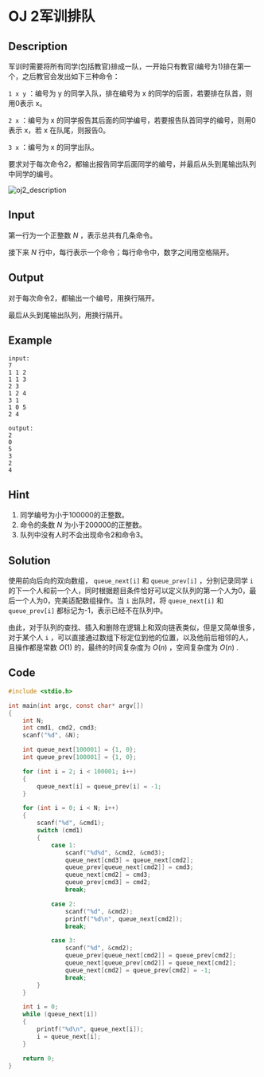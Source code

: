 # OJ 2军训排队

## Description

军训时需要将所有同学(包括教官)排成一队，一开始只有教官(编号为1)排在第一个，之后教官会发出如下三种命令：

`1 x y` ：编号为 y 的同学入队，排在编号为 x 的同学的后面，若要排在队首，则用0表示 x。

`2 x` ：编号为 x 的同学报告其后面的同学编号，若要报告队首同学的编号，则用0表示 x，若 x 在队尾，则报告0。

`3 x` ：编号为 x 的同学出队。

要求对于每次命令2，都输出报告同学后面同学的编号，并最后从头到尾输出队列中同学的编号。

![oj2_description](https://cdn.jsdelivr.net/gh/DerrickMarcus/picgo_image/images/oj2_description.png)

## Input

第一行为一个正整数 $N$ ，表示总共有几条命令。

接下来 $N$ 行中，每行表示一个命令；每行命令中，数字之间用空格隔开。

## Output

对于每次命令2，都输出一个编号，用换行隔开。

最后从头到尾输出队列，用换行隔开。

## Example

```text
input:
7
1 1 2
1 1 3
2 3
1 2 4
3 1
1 0 5
2 4

output:
2
0
5
3
2
4
```

## Hint

1. 同学编号为小于100000的正整数。
2. 命令的条数 $N$ 为小于200000的正整数。
3. 队列中没有人时不会出现命令2和命令3。

## Solution

使用前向后向的双向数组， `queue_next[i]` 和 `queue_prev[i]` ，分别记录同学 `i` 的下一个人和前一个人，同时根据题目条件恰好可以定义队列的第一个人为0，最后一个人为0，完美适配数组操作。当 `i` 出队时，将 `queue_next[i]` 和 `queue_prev[i]` 都标记为-1，表示已经不在队列中。

由此，对于队列的查找、插入和删除在逻辑上和双向链表类似，但是又简单很多，对于某个人 `i` ，可以直接通过数组下标定位到他的位置，以及他前后相邻的人，且操作都是常数 $O(1)$ 的，最终的时间复杂度为 $O(n)$ ，空间复杂度为 $O(n)$ .

## Code

```c
#include <stdio.h>

int main(int argc, const char* argv[])
{
    int N;
    int cmd1, cmd2, cmd3;
    scanf("%d", &N);

    int queue_next[100001] = {1, 0};
    int queue_prev[100001] = {1, 0};

    for (int i = 2; i < 100001; i++)
    {
        queue_next[i] = queue_prev[i] = -1;
    }

    for (int i = 0; i < N; i++)
    {
        scanf("%d", &cmd1);
        switch (cmd1)
        {
            case 1:
                scanf("%d%d", &cmd2, &cmd3);
                queue_next[cmd3] = queue_next[cmd2];
                queue_prev[queue_next[cmd2]] = cmd3;
                queue_next[cmd2] = cmd3;
                queue_prev[cmd3] = cmd2;
                break;

            case 2:
                scanf("%d", &cmd2);
                printf("%d\n", queue_next[cmd2]);
                break;

            case 3:
                scanf("%d", &cmd2);
                queue_prev[queue_next[cmd2]] = queue_prev[cmd2];
                queue_next[queue_prev[cmd2]] = queue_next[cmd2];
                queue_next[cmd2] = queue_prev[cmd2] = -1;
                break;
        }
    }

    int i = 0;
    while (queue_next[i])
    {
        printf("%d\n", queue_next[i]);
        i = queue_next[i];
    }

    return 0;
}
```
